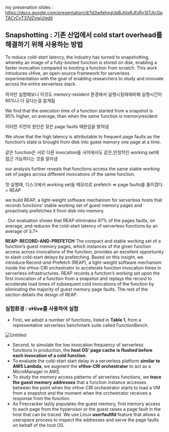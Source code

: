 my presenation slides : https://docs.google.com/presentation/d/1d3wfehxgUbBJhlxRJfxRy3I7JtcGpTACrCyT37dZvwU/edit

## Snapshotting : 기존 산업에서 cold start overhead를 해결하기 위해 사용하는 방법

To reduce
cold-start latency, the industry has turned to snapshotting, whereby
an image of a fully-booted function is stored on disk, enabling a
faster invocation compared to booting a function from scratch.
This work introduces vHive, an open-source framework for
serverless experimentation with the goal of enabling researchers
to study and innovate across the entire serverless stack.

하지만 실험해보니 이것도 memory-resident 환경에서 실행시킬때에비해 실행시간이 95%나 더 길다는걸 알게됨

We find
that the execution time of a function started from a snapshot is
95% higher, on average, than when the same function is memoryresident

이러한 지연의 원인은 잦은 page faults 때문임을 밝혀냄

We show that the high latency is attributable to frequent
page faults as the function’s state is brought from disk into guest
memory one page at a time.

같은 function은 서로 다른 invocation들 사이에서도 같은,안정적인 working set에 접근 가능하다는 것을 알아냄

our analysis further reveals that
functions access the same stable working set of pages across different invocations of the same function.

첫 실행때, 디스크에서 working set을 메모리로 prefetch ⇒ page faults를 줄이겠다. = REAP

we build REAP, a light-weight software mechanism for serverless hosts
that records functions’ stable working set of guest memory pages
and proactively prefetches it from disk into memory.

. Our evaluation shows that
REAP eliminates 97% of the pages faults, on average, and reduces
the cold-start latency of serverless functions by an average of 3.7×

**REAP: RECORD-AND-PREFETCH**
The compact and stable working set of a function’s guest memory
pages, which instances of the given function access across invocations of the function, provides an excellent opportunity to slash
cold-start delays by prefetching.
Based on this insight, we introduce Record-and-Prefetch (REAP),
a light-weight software mechanism inside the vHive-CRI orchestrator to accelerate function invocation times in serverless infrastructures. REAP records a function’s working set upon the first
invocation of a function from a snapshot and replays the record to
accelerate load times of subsequent cold invocations of the function
by eliminating the majority of guest memory page faults. The rest
of the section details the design of REAP.

### 실험환경 : vHive를 사용하여 실험

- First, we adopt a number of functions, listed in **Table 1**, from a representative serverless benchmark suite called FunctionBench.

![Untitled](https://s3-us-west-2.amazonaws.com/secure.notion-static.com/b12691e3-a268-46a3-96ce-a1cb2c57e915/Untitled.png)

- Second, to simulate the low invocation frequency of serverless functions in production,
the **host OS’ page cache is flushed before each invocation of a cold function**.
- To evaluate the cold-start start delay in a serverless platform **similar to AWS Lambda**, 
we augment the **vHive-CRI orchestrator** to act as a MicroManager in AWS.
- To study the memory access patterns of serverless functions,
we **trace the guest memory addresses** that a function instance accesses between the point when the vHive-CRI orchestrator starts to load a VM from a snapshot and the moment when the orchestrator receives a response from the function.
- As Firecracker lazily populates the guest memory, first memory access to each page from
the hypervisor or the guest raises a page fault in the host that can be traced. 
We use Linux **userfaultfd** feature that allows a userspace process to inspect the addresses and serve the page faults on behalf of the host OS.
